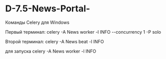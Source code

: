 # D-7.5-News-Portal-
Команды Celery
для Windows 

Первый терминал: celery -A News worker -l INFO --concurrency 1 -P solo 

Второй терминал: celery -A News beat -l INFO

для запуска celery -A News worker -l INFO
